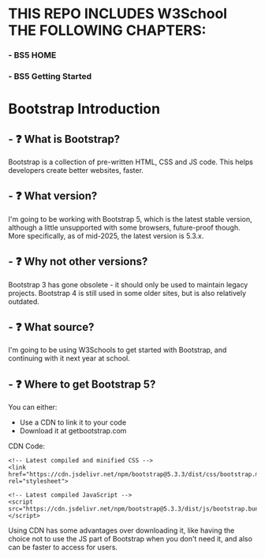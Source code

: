 # THIS REPO INCLUDES W3School THE FOLLOWING CHAPTERS:
### - BS5 HOME
### - BS5 Getting Started

#  Bootstrap Introduction

## - ❓ What is Bootstrap?
Bootstrap is a collection of pre-written HTML, CSS and JS code. This helps developers create better websites, faster.

## - ❓ What version?
I'm going to be working with Bootstrap 5, which is the latest stable version, although a little unsupported with some browsers, future-proof though. More specifically, as of mid-2025, the latest version is 5.3.x.

## - ❓ Why not other versions?
Bootstrap 3 has gone obsolete - it should only be used to maintain legacy projects.
Bootstrap 4 is still used in some older sites, but is also relatively outdated.

## - ❓ What source?
I'm going to be using W3Schools to get started with Bootstrap, and continuing with it next year at school.

## - ❓ Where to get Bootstrap 5?
You can either:
- Use a CDN to link it to your code
- Download it at getbootstrap.com

CDN Code:
```
<!-- Latest compiled and minified CSS -->
<link href="https://cdn.jsdelivr.net/npm/bootstrap@5.3.3/dist/css/bootstrap.min.css" rel="stylesheet">

<!-- Latest compiled JavaScript -->
<script src="https://cdn.jsdelivr.net/npm/bootstrap@5.3.3/dist/js/bootstrap.bundle.min.js"></script>
```
Using CDN has some advantages over downloading it, like having the choice not to use the JS part of Bootstrap when you don't need it, and also can be faster to access for users.
